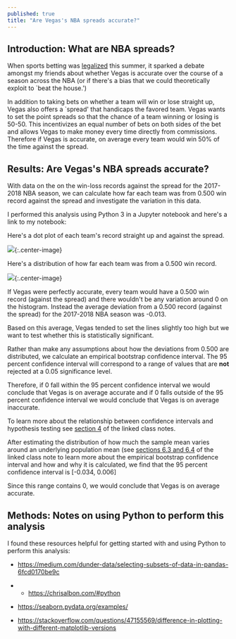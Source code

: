 ```yaml
---
published: true
title: "Are Vegas's NBA spreads accurate?"
---
```


## Introduction: What are NBA spreads?

When sports betting was [legalized](https://www.nytimes.com/2018/05/14/us/politics/supreme-court-sports-betting-new-jersey.html) this 
summer, it sparked a debate amongst my friends about whether Vegas is accurate
over the course of a season across the NBA  (or if there's a bias that we
could theoretically exploit to `beat the house.')

In addition to taking bets on whether a team will win or lose straight up, Vegas
also offers a `spread' that handicaps the favored team. Vegas wants to set the point
spreads so that the chance of a team winning or losing is 50-50. This
incentivizes an equal number of bets on both sides of the bet and allows Vegas
to make money every time directly from commissions. Therefore if Vegas is
accurate, on average every team would win 50% of the time against the spread.

## Results: Are Vegas's NBA spreads accurate?

With data on the on the win-loss records against the spread for the 2017-2018
NBA season, we can calculate how far each team was from 0.500 win record against
the spread and investigate the variation in this data.

I performed this analysis using Python 3 in a Jupyter notebook and here's a link
to my notebook:



Here's a dot plot of each team's record straight up and against the spread.

![](/assets/images/.png?raw=true){:.center-image}


Here's a distribution of how far each team was from a 0.500 win record. 

![](/assets/images/.png?raw=true){:.center-image}


If Vegas were perfectly accurate, every team would have a 0.500 win record
(against the spread) and there wouldn't be any variation around 0 on the
histogram. Instead the average deviation from a 0.500 record (against the
spread) for the 2017-2018 NBA season was -0.013.

<!-- The teams with an above 0.500 win record (\ie positive values on the histogram) 
correspond to 
 -->

Based on this average, Vegas tended to set the lines slightly too high but 
we want to test whether this is statistically significant. 

Rather than make any assumptions about how the deviations from 0.500 are
distributed, we calculate an empirical bootstrap confidence interval. The 95
percent confidence interval  will correspond to a range of values that are
**not** rejected at a 0.05 significance level.

Therefore, if 0 fall within the 95 percent confidence interval we would conclude
that Vegas is on average accurate and if 0 falls outside of the 95 percent confidence
interval we would conclude that Vegas is on average inaccurate. 

To learn 
more about the relationship between confidence intervals and hypothesis testing
see [section 4](https://ocw.mit.edu/courses/mathematics/18-05-introduction-to-probability-and-statistics-spring-2014/readings/MIT18_05S14_Reading23a.pdf) of the linked class notes. 

After estimating the distribution of  how much the sample mean varies around
an underlying population mean (see [sections 6.3 and  6.4](https://ocw.mit.edu/courses/mathematics/18-05-introduction-to-probability-and-statistics-spring-2014/readings/MIT18_05S14_Reading24.pdf) of the linked class note to learn
more about the empirical bootstrap confidence interval and how and why it is 
calculated, we find that the 95 percent confidence interval is [-0.034, 0.006]

Since this range contains 0, we would conclude that Vegas is on average accurate.


## Methods: Notes on using Python to perform this analysis 

I found these resources helpful for getting started with and using Python to 
perform this analysis: 

- https://medium.com/dunder-data/selecting-subsets-of-data-in-pandas-6fcd0170be9c

- - https://chrisalbon.com/#python

- https://seaborn.pydata.org/examples/

- https://stackoverflow.com/questions/47155569/difference-in-plotting-with-different-matplotlib-versions








